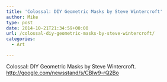 ```yaml
---
title: 'Colossal: DIY Geometric Masks by Steve Wintercroft'
author: Mike
type: post
date: 2014-10-21T21:34:59+00:00
url: /colossal-diy-geometric-masks-by-steve-wintercroft/
categories:
  - Art

---
```

Colossal: DIY Geometric Masks by Steve Wintercroft. <http://google.com/newsstand/s/CBIw9-rQ2Bo>